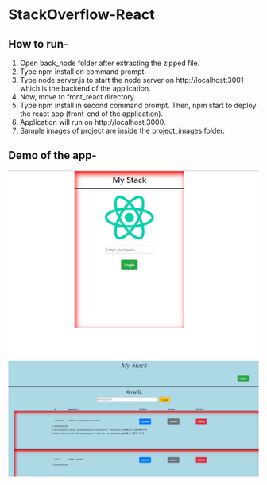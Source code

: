 # StackOverflow-React

## How to run-

1. Open back_node folder after extracting the zipped file.
2. Type npm install on command prompt.
3. Type node server.js to start the node server on http://localhost:3001 which is the backend of the application.
4. Now, move to front_react directory. 
5. Type npm install in second command prompt. Then, npm start to deploy the react app (front-end of the application). 
6. Application will run on http://localhost:3000.
7. Sample images of project are inside the project_images folder.

## Demo of the app-
<img src="https://github.com/rahul2412/StackOverflow-React/blob/master/project_images/login.PNG" alt="Demo of application">
<img src="https://github.com/rahul2412/StackOverflow-React/blob/master/project_images/home.PNG" alt="Demo of application">
